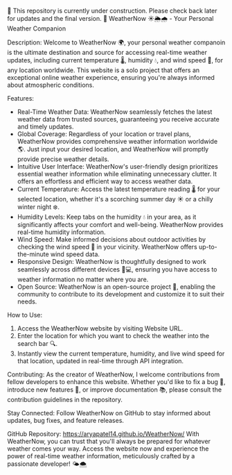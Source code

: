 🚧 This repository is currently under construction. Please check back later for updates and the final version. 🚧
WeatherNow ☀️🌦️🌧️ - Your Personal Weather Companion 

Description:
Welcome to WeatherNow 🌍, your personal weather companoin is the ultimate destination and source for accessing real-time weather updates, including current temperature 🌡️, humidity 💧, and wind speed 💨, for any location worldwide. This website is a solo project that offers an exceptional online weather experience, ensuring you're always informed about atmospheric conditions.

Features:
- Real-Time Weather Data: WeatherNow seamlessly fetches the latest weather data from trusted sources, guaranteeing you receive accurate and timely updates.
- Global Coverage: Regardless of your location or travel plans, WeatherNow provides comprehensive weather information worldwide 🌎. Just input your desired location, and WeatherNow will promptly provide precise weather details.
- Intuitive User Interface: WeatherNow's user-friendly design prioritizes essential weather information while eliminating unnecessary clutter. It offers an effortless and efficient way to access weather data.
- Current Temperature: Access the latest temperature reading 🌡️ for your selected location, whether it's a scorching summer day ☀️ or a chilly winter night ❄️.
- Humidity Levels: Keep tabs on the humidity 💧 in your area, as it significantly affects your comfort and well-being. WeatherNow provides real-time humidity information.
- Wind Speed: Make informed decisions about outdoor activities by checking the wind speed 💨 in your vicinity. WeatherNow offers up-to-the-minute wind speed data.
- Responsive Design: WeatherNow is thoughtfully designed to work seamlessly across different devices 📱💻, ensuring you have access to weather information no matter where you are.
- Open Source: WeatherNow is an open-source project 🧩, enabling the community to contribute to its development and customize it to suit their needs.

How to Use:
1. Access the WeatherNow website by visiting Website URL.
2. Enter the location for which you want to check the weather into the search bar 🔍.
3. Instantly view the current temperature, humidity, and live wind speed for that location, updated in real-time through API integration.

Contributing:
As the creator of WeatherNow, I welcome contributions from fellow developers to enhance this website. Whether you'd like to fix a bug 🐛, introduce new features 🚀, or improve documentation 📚, please consult the contribution guidelines in the repository.

Stay Connected:
Follow WeatherNow on GitHub to stay informed about updates, bug fixes, and feature releases.

GitHub Repository: 
https://aryapatel14.github.io/WeatherNow/
With WeatherNow, you can trust that you'll always be prepared for whatever weather comes your way. Access the website now and experience the power of real-time weather information, meticulously crafted by a passionate developer! 🌤️🌨️
